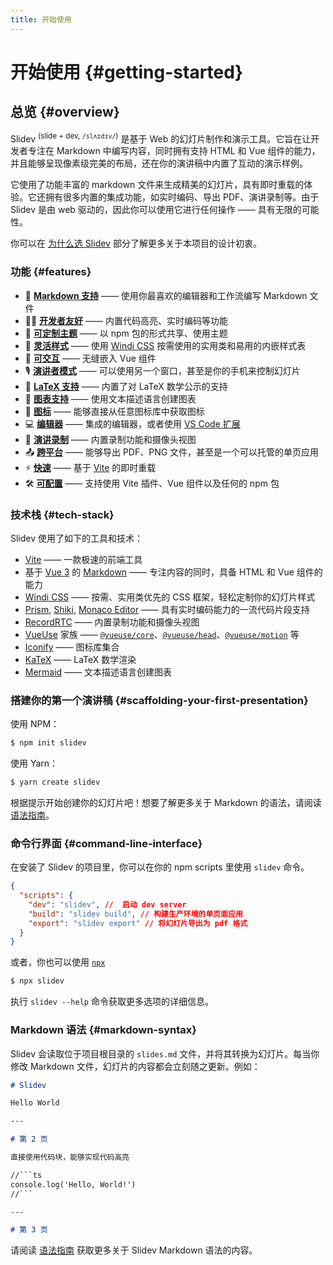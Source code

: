 ```yaml
---
title: 开始使用
---
```


# 开始使用 {#getting-started}

## 总览 {#overview}

Slidev <sup>(slide + dev, `/slʌɪdɪv/`)</sup> 是基于 Web 的幻灯片制作和演示工具。它旨在让开发者专注在 Markdown 中编写内容，同时拥有支持 HTML 和 Vue 组件的能力，并且能够呈现像素级完美的布局，还在你的演讲稿中内置了互动的演示样例。

它使用了功能丰富的 markdown 文件来生成精美的幻灯片，具有即时重载的体验。它还拥有很多内置的集成功能，如实时编码、导出 PDF、演讲录制等。由于 Slidev 是由 web 驱动的，因此你可以使用它进行任何操作 —— 具有无限的可能性。

你可以在 [为什么选 Slidev](/guide/why) 部分了解更多关于本项目的设计初衷。

### 功能 {#features}

- 📝 [**Markdown 支持**](/guide/syntax.html) —— 使用你最喜欢的编辑器和工作流编写 Markdown 文件
- 🧑‍💻 [**开发者友好**](/guide/syntax.html#code-blocks) —— 内置代码高亮、实时编码等功能
- 🎨 [**可定制主题**](/themes/gallery.html) —— 以 npm 包的形式共享、使用主题
- 🌈 [**灵活样式**](/guide/syntax.html#embedded-styles) —— 使用 [Windi CSS](https://windicss.org/) 按需使用的实用类和易用的内嵌样式表
- 🤹 [**可交互**](/custom/directory-structure.html#components) —— 无缝嵌入 Vue 组件
- 🎙 [**演讲者模式**](/guide/presenter-mode.html) —— 可以使用另一个窗口，甚至是你的手机来控制幻灯片
- 🧮 [**LaTeX 支持**](/guide/syntax.html#latex) —— 内置了对 LaTeX 数学公示的支持
- 📰 [**图表支持**](/guide/syntax.html#diagrams) —— 使用文本描述语言创建图表
- 🌟 [**图标**](/guide/syntax.html#icons) —— 能够直接从任意图标库中获取图标
- 💻 [**编辑器**](/guide/editors.html) —— 集成的编辑器，或者使用 [VS Code 扩展](https://github.com/slidevjs/slidev-vscode)
- 🎥 [**演讲录制**](/guide/recording.html) —— 内置录制功能和摄像头视图
- 📤 [**跨平台**](/guide/exporting.html) —— 能够导出 PDF、PNG 文件，甚至是一个可以托管的单页应用
- ⚡️ [**快速**](https://vitejs.dev) —— 基于 [Vite](https://vitejs.dev) 的即时重载
- 🛠 [**可配置**](/custom/config-vite.html) —— 支持使用 Vite 插件、Vue 组件以及任何的 npm 包

### 技术栈 {#tech-stack}

Slidev 使用了如下的工具和技术：

- [Vite](https://vitejs.dev) —— 一款极速的前端工具
- 基于 [Vue 3](https://v3.vuejs.org/) 的 [Markdown](https://daringfireball.net/projects/markdown/syntax) —— 专注内容的同时，具备 HTML 和 Vue 组件的能力
- [Windi CSS](https://github.com/windicss/windicss) —— 按需、实用类优先的 CSS 框架，轻松定制你的幻灯片样式
- [Prism](https://github.com/PrismJS/prism), [Shiki](https://github.com/shikijs/shiki), [Monaco Editor](https://github.com/Microsoft/monaco-editor) —— 具有实时编码能力的一流代码片段支持
- [RecordRTC](https://recordrtc.org) —— 内置录制功能和摄像头视图
- [VueUse](https://vueuse.org) 家族 ——  [`@vueuse/core`](https://github.com/vueuse/vueuse)、[`@vueuse/head`](https://github.com/vueuse/head)、[`@vueuse/motion`](https://github.com/vueuse/motion) 等
- [Iconify](https://iconify.design/) —— 图标库集合
- [KaTeX](https://katex.org/) —— LaTeX 数学渲染
- [Mermaid](https://mermaid-js.github.io/mermaid) —— 文本描述语言创建图表

### 搭建你的第一个演讲稿 {#scaffolding-your-first-presentation}

使用 NPM：

```bash
$ npm init slidev
```

使用 Yarn：

```bash
$ yarn create slidev
```

根据提示开始创建你的幻灯片吧！想要了解更多关于 Markdown 的语法，请阅读 [语法指南](/guide/syntax)。

### 命令行界面 {#command-line-interface}

在安装了 Slidev 的项目里，你可以在你的 npm scripts 里使用 `slidev` 命令。

```json
{
  "scripts": {
    "dev": "slidev", //  启动 dev server
    "build": "slidev build", // 构建生产环境的单页面应用
    "export": "slidev export" // 将幻灯片导出为 pdf 格式
  }
}
```

或者，你也可以使用 [`npx`](https://www.npmjs.com/package/npx)

```bash
$ npx slidev
```

执行 `slidev --help` 命令获取更多选项的详细信息。

### Markdown 语法 {#markdown-syntax}

Slidev 会读取位于项目根目录的 `slides.md` 文件，并将其转换为幻灯片。每当你修改 Markdown 文件，幻灯片的内容都会立刻随之更新。例如：

~~~md
# Slidev

Hello World

---

# 第 2 页

直接使用代码块，能够实现代码高亮

//```ts
console.log('Hello, World!')
//```

---

# 第 3 页
~~~

请阅读 [语法指南](/guide/syntax) 获取更多关于 Slidev Markdown 语法的内容。
